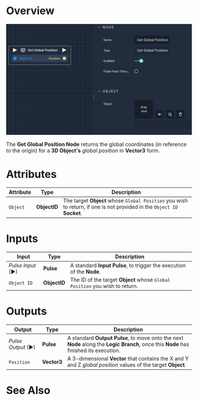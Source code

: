 # Overview

![The Get Global Position Node.](../../../.gitbook/assets/getglobalposition.png)

The **Get Global Position Node** returns the global coordinates (in reference to the origin)  for a **3D Object's** *global position* in **Vector3** form.

# Attributes

|Attribute|Type|Description|
|---|---|---|
|`Object`|**ObjectID**|The target **Object** whose `Global Position` you wish to return, if one is not provided in the `Object ID` **Socket**.|

# Inputs

|Input|Type|Description|
|---|---|---|
|*Pulse Input* (►)|**Pulse**|A standard **Input Pulse**, to trigger the execution of the **Node**.|
| `Object ID` | **ObjectID** | The ID of the target **Object** whose `Global Position` you wish to return. |

# Outputs

|Output|Type|Description|
|---|---|---|
|*Pulse Output* (►)|**Pulse**|A standard **Output Pulse**, to move onto the next **Node** along the **Logic Branch**, once this **Node** has finished its execution.|
| `Position` | **Vector3** | A 3-dimensional **Vector** that contains the X and Y and Z _global position_ values of the target **Object**. |

# See Also

